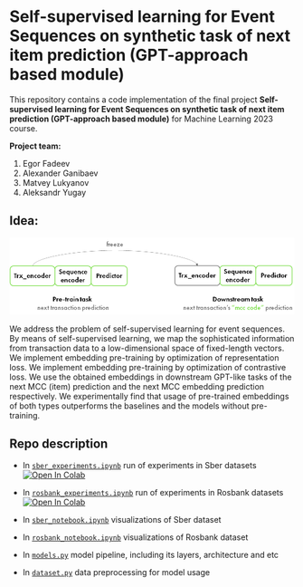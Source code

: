 # Self-supervised learning for Event Sequences on synthetic task of next item prediction (GPT-approach based module)

This repository contains a code implementation of the final project **Self-supervised learning for Event Sequences on synthetic task of next item prediction (GPT-approach based module)** for Machine Learning 2023 course.

__Project team:__

1) Egor Fadeev
2) Alexander Ganibaev
3) Matvey Lukyanov
4) Aleksandr Yugay

## Idea:

![alt text](/pics/transfer.png)

We address the problem of self-supervised learning for event sequences. By means of self-supervised learning, we map the sophisticated information from transaction data to a low-dimensional space of fixed-length vectors. We implement embedding pre-training by optimization of representation loss. We implement embedding pre-training by optimization of contrastive loss. We use the obtained embeddings in downstream GPT-like tasks of the next MCC (item) prediction and the next MCC embedding prediction respectively. We experimentally find that usage of pre-trained embeddings of both types outperforms the baselines and the models without pre-training.

## Repo description

* In [`sber_experiments.ipynb`](sber_experiments.ipynb) run of experiments in Sber datasets <a target="_blank" href="https://colab.research.google.com/github/Matteus1904/GPT-like_approach_for_event_sequences/blob/master/sber_experiments.ipynb">
  <img src="https://colab.research.google.com/assets/colab-badge.svg" alt="Open In Colab"/>
</a>

* In [`rosbank_experiments.ipynb`](rosbank_experiments.ipynb) run of experiments in Rosbank datasets <a target="_blank" href="https://colab.research.google.com/github/Matteus1904/GPT-like_approach_for_event_sequences/blob/master/rosbank_experiments.ipynb">
  <img src="https://colab.research.google.com/assets/colab-badge.svg" alt="Open In Colab"/>
</a>

* In [`sber_notebook.ipynb`](https://github.com/Matteus1904/GPT-like_approach_for_event_sequences/blob/master/eda/sber_notebook.ipynb) visualizations of Sber dataset

* In [`rosbank_notebook.ipynb`](https://github.com/Matteus1904/GPT-like_approach_for_event_sequences/blob/master/eda/rosbank_notebook.ipynb) visualizations of Rosbank dataset

* In [`models.py`](/models.py) model pipeline, including its layers, architecture and etc

* In [`dataset.py`](/dataset.py) data preprocessing for model usage
